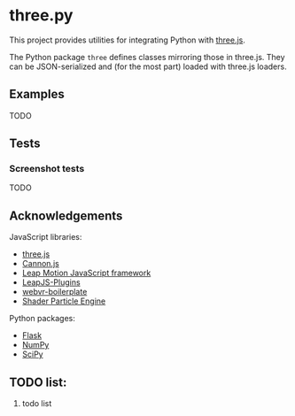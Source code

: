 # three.py

This project provides utilities for integrating Python with [three.js](http://threejs.org).

The Python package `three` defines classes mirroring those in three.js.  They can be JSON-serialized and (for the most part) loaded with three.js loaders.



## Examples

TODO



## Tests

### Screenshot tests

TODO

<!-- First, start a local server:

```
.../three.py $ python ./pyserver/flask_app.py
```

When the server is running:

```
.../three.py/test $ nosetests ./test_js.py
```
 -->


## Acknowledgements

JavaScript libraries:
  - [three.js](http://threejs.org)
  - [Cannon.js](http://www.cannonjs.org)
  - [Leap Motion JavaScript framework](https://github.com/leapmotion/leapjs)
  - [LeapJS-Plugins](https://github.com/leapmotion/leapjs-plugins)
  - [webvr-boilerplate](https://github.com/borismus/webvr-boilerplate)
  - [Shader Particle Engine](https://github.com/squarefeet/ShaderParticleEngine)

Python packages:
  - [Flask](http://flask.pocoo.org/)
  - [NumPy](http://www.numpy.org)
  - [SciPy](http://www.scipy.org)



## TODO list:

1. todo list
